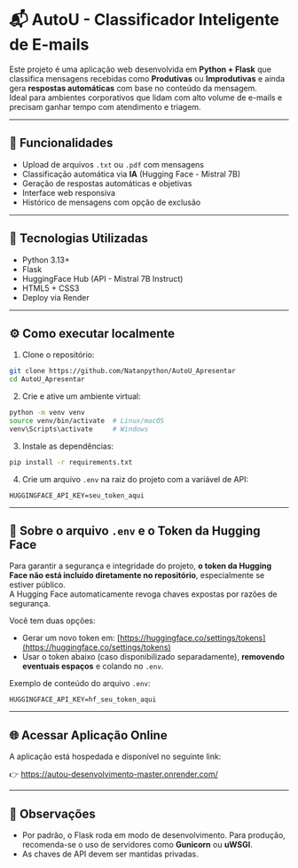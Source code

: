 # 📬 AutoU - Classificador Inteligente de E-mails

Este projeto é uma aplicação web desenvolvida em **Python + Flask** que classifica mensagens recebidas como **Produtivas** ou **Improdutivas** e ainda gera **respostas automáticas** com base no conteúdo da mensagem.  
Ideal para ambientes corporativos que lidam com alto volume de e-mails e precisam ganhar tempo com atendimento e triagem.

---

## 🚀 Funcionalidades

- Upload de arquivos `.txt` ou `.pdf` com mensagens
- Classificação automática via **IA** (Hugging Face - Mistral 7B)
- Geração de respostas automáticas e objetivas
- Interface web responsiva
- Histórico de mensagens com opção de exclusão

---

## 🧪 Tecnologias Utilizadas

- Python 3.13+
- Flask
- HuggingFace Hub (API - Mistral 7B Instruct)
- HTML5 + CSS3
- Deploy via Render

---

## ⚙️ Como executar localmente

1. Clone o repositório:

```bash
git clone https://github.com/Natanpython/AutoU_Apresentar
cd AutoU_Apresentar
```

2. Crie e ative um ambiente virtual:

```bash
python -m venv venv
source venv/bin/activate  # Linux/macOS
venv\Scripts\activate     # Windows
```

3. Instale as dependências:

```bash
pip install -r requirements.txt
```

4. Crie um arquivo `.env` na raiz do projeto com a variável de API:

```env
HUGGINGFACE_API_KEY=seu_token_aqui
```

---

## 🔐 Sobre o arquivo `.env` e o Token da Hugging Face

Para garantir a segurança e integridade do projeto, **o token da Hugging Face não está incluído diretamente no repositório**, especialmente se estiver público.  
A Hugging Face automaticamente revoga chaves expostas por razões de segurança.

Você tem duas opções:

- Gerar um novo token em: [https://huggingface.co/settings/tokens](https://huggingface.co/settings/tokens)  
- Usar o token abaixo (caso disponibilizado separadamente), **removendo eventuais espaços** e colando no `.env`.

Exemplo de conteúdo do arquivo `.env`:

```env
HUGGINGFACE_API_KEY=hf_seu_token_aqui
```

---

## 🌐 Acessar Aplicação Online

A aplicação está hospedada e disponível no seguinte link:

👉  https://autou-desenvolvimento-master.onrender.com/ 

---

## 📌 Observações

- Por padrão, o Flask roda em modo de desenvolvimento. Para produção, recomenda-se o uso de servidores como **Gunicorn** ou **uWSGI**.
- As chaves de API devem ser mantidas privadas.
